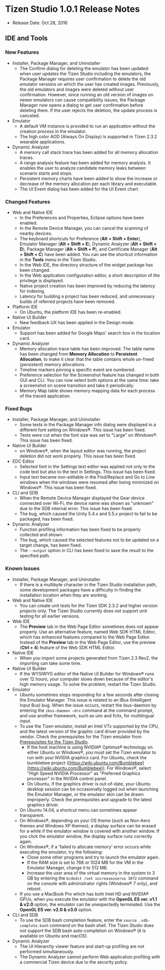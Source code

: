 # Tizen Studio 1.0.1 Release Notes

- Release Date: Oct 28, 2016

## IDE and Tools

### New Features

- Installer, Package Manager, and Uninstaller
  - The Confirm dialog for deleting the emulator has been updated: when user updates the Tizen Studio including the emulators, the Package Manager requires user confirmation to delete the old emulator versions on which the user has created images. Previously, the old emulators and images were deleted without user confirmation. However, since running an old version of images on newer emulators can cause compatibility issues, the Package Manager now opens a dialog to get user confirmation before deleting them. If the user rejects the deletion, the update process is canceled.
- Emulator
  - A default VM instance is provided to run an application without the creation process in the emulator.
  - The high color AOD (Always On Display) is supported in Tizen 2.3.2 wearable applications.
- Dynamic Analyzer
  - A memory call stack trace has been added for all memory allocation traces.
  - A range analysis feature has been added for memory analysis. It enables the user to analyze candidate memory leaks between scenario starts and stops.
  - Persistent memory charts have been added to show the increase or decrease of the memory allocation per each library and executable.
  - The UI Event dialog has been added for the UI Event chart.

### Changed Features

- Web and Native IDE
  - In the Preferences and Properties, Eclipse options have been enabled.
  - In the Remote Device Manager, you can cancel the scanning of nearby devices.
  - The keyboard shortcuts for Preference (**Alt + Shift + Enter**), Emulator Manager (**Alt + Shift + E**), Dynamic Analyzer (**Alt + Shift + D**), Package Manager (**Alt + Shift + P**), and Certificate Manager (**Alt + Shift + C**) have been added. You can see the shortcut information in the **Tools** menu in the Tizen Studio.
  - In the Web IDE, the directory structure of the widget package has been changed.
  - In the Web application configuration editor, a short description of the privilege is displayed.
  - Native project creation has been improved by reducing the latency for indexing.
  - Latency for building a project has been reduced, and unnecessary builds of referred projects have been removed.
- Platform IDE
  - On Ubuntu, the platform IDE has been re-enabled.
- Native UI Builder
  - New feedback UX has been applied in the Design mode.
- Emulator
  - Support has been added for Google Maps&apos; search box in the location card.
- Dynamic Analyzer
  - Memory allocation trace table has been improved. The table name has been changed from **Memory Allocation** to **Persistent Allocation**, to make it clear that the table contains whole un-freed (persistent) memory allocations.
  - Timeline markers pinning a specific event are numbered.
  - Preference selection for the Screenshot feature has changed in both GUI and CLI. You can now select both options at the same time: take a screenshot on scene transition and take it periodically.
  - Memory Map table shows memory mapping data for each process of the traced application.

### Fixed Bugs

- Installer, Package Manager, and Uninstaller
  - Some texts in the Package Manager info dialog were displayed in a different font setting on Windows&reg;. This issue has been fixed.
  - Texts were cut when the font size was set to "Large" on Windows&reg;. This issue has been fixed.
- Native UI Builder
  - on Windows&reg;, when the layout editor was running, the project deletion did not work properly. This issue has been fixed.
- EDC Editor
  - Selected font in the Settings text editor was applied not only to the code text but also to the text in Settings. This issue has been fixed.
  - Input text became non-editable in the Find/Replace and Go to Line windows when the windows were resumed after being minimized on Windows&reg;. This issue has been fixed.
- CLI and SDB
  - When the Remote Device Manager displayed the Gear device connected over Wi-Fi, the device name was shown as "unknown" due to the SDB internal error. This issue has been fixed.
  - The bug, which caused the Unity 5.4.x and 5.5.x project to fail to be packaged, has been fixed.
- Dynamic Analyzer
  - Function profiling information has been fixed to be properly collected and shown.
  - The bug, which caused the selected features not to be updated on a target change, has been fixed.
  - The `--output` option in CLI has been fixed to save the result to the specified path.

### Known Issues

- Installer, Package Manager, and Uninstaller
  - If there is a multibyte character in the Tizen Studio installation path, some development packages have a difficulty in finding the installation location when they are working.
- Web and Native IDE
  - You can create unit tests for the Tizen SDK 2.3.2 and higher version projects only. The Tizen Studio currently does not support unit testing for all earlier versions.
- Web IDE
  - The **Preview** tab in the Web Page Editor sometimes does not appear properly. Use an alternative feature, named Web SDK HTML Editor, which has enhanced features compared to the Web Page Editor. Instead of the **Preview** tab in the Web Page Editor, use the preview (**Ctrl + 4**) feature of the Web SDK HTML Editor.
- Native IDE
  - When you import some projects generated from Tizen 2.3 Rev2, the importing can take some time.
- Native UI Builder
  - If the WYSIWYG editor of the Native UI Builder for Windows&reg; runs over 12 hours, your computer slows down because of the editor&apos;s high memory usage. To solve the problem, restart the Tizen Studio.
- Emulator
  - Ubuntu sometimes stops responding for a few seconds after closing the Emulator Manager. This issue is related to an IBus (Intelligent Input Bus) bug. When the issue occurs, restart the ibus-daemon by entering the `ibus-daemon –drx` command at the command prompt, and use another framework, such as uim and fcitx, for multilingual input.
  - To use the Tizen emulator, install an Intel VTx supported by the CPU, and the latest version of the graphic card driver provided by the vendor. Check the prerequisites for the Tizen emulator from [Prerequisites for the Tizen Studio](../setup/prerequisites.md).
    - If the host machine is using NVIDIA&reg; Optimus&reg; technology on either Ubuntu or Windows&reg;, you must set the Tizen emulator to run with your NVIDIA graphics card. For Ubuntu, check the bumblebee project ([https://wiki.ubuntu.com/Bumblebee](https://wiki.ubuntu.com/Bumblebee)). For Windows&reg;, select "High Speed NVIDIA Processor" as "Preferred Graphics processor" in the NVIDIA control panel.
    - On Ubuntu, if the graphics driver is out-of-date, your Ubuntu desktop session can be occasionally logged out when launching the Emulator Manager, or the emulator skin can be drawn improperly. Check the prerequisites and upgrade to the latest graphics driver.
  - On Ubuntu 14.04, a shortcut menu can sometimes appear transparent.
  - On Windows&reg;, depending on your OS theme (such as Non-Aero themes and Windows XP themes), a display surface can be erased for a while if the emulator window is covered with another window. If you click the emulator window, the display surface runs correctly again.
  - On Windows&reg;, if a 'failed to allocate memory' error occurs while executing the emulator, try the following:
    - Close some other programs and try to launch the emulator again.
    - If the RAM size is set to 768 or 1024 MB for the VM in the Emulator Manager, change it to 512 MB.
    - Increase the user area of the virtual memory in the system to 3 GB by entering the `bcdedit /set increaseuserva 3072` command on the console with administrator rights (Windows&reg; 7 only), and reboot.
  - If you use a MacBook Pro which has both Intel HD and NVIDIA&reg; GPUs, when you execute the emulator with the **OpenGL ES ver. v1.1 & v2.0** option, the emulator can be unexpectedly terminated. Use the **OpenGL ES ver. v2.0 & v3.0** option.
- CLI and SDB
  - To use the SDB bash completion feature, enter the `source .sdb-complete.bash` command on the bash shell. The Tizen Studio does not support the SDB bash auto-completion on Windows&reg; (it is available on Ubuntu and macOS).
- Dynamic Analyzer
  - The UI Hierarchy viewer feature and start-up profiling are not performed simultaneously.
  - The Dynamic Analyzer cannot perform Web application profiling with a commercial Tizen device due to the security policy.
